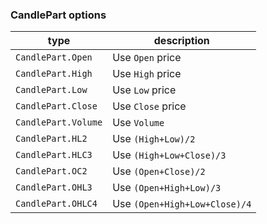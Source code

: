 ### CandlePart options

| type | description
|-- |--
| `CandlePart.Open` | Use `Open` price
| `CandlePart.High` | Use `High` price
| `CandlePart.Low` | Use `Low` price
| `CandlePart.Close` | Use `Close` price
| `CandlePart.Volume` | Use `Volume`
| `CandlePart.HL2` | Use `(High+Low)/2`
| `CandlePart.HLC3` | Use `(High+Low+Close)/3`
| `CandlePart.OC2` | Use `(Open+Close)/2`
| `CandlePart.OHL3` | Use `(Open+High+Low)/3`
| `CandlePart.OHLC4` | Use `(Open+High+Low+Close)/4`
